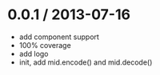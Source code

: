 
0.0.1 / 2013-07-16 
==================

  * add component support
  * 100% coverage
  * add logo
  * init, add mid.encode() and mid.decode()
